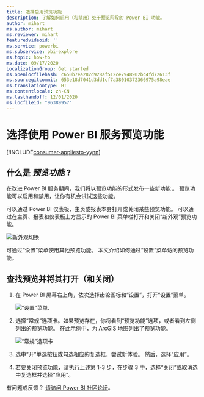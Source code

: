 ```yaml
---
title: 选择启用预览功能
description: 了解如何启用（和禁用）处于预览阶段的 Power BI 功能。
author: mihart
ms.author: mihart
ms.reviewer: mihart
featuredvideoid: ''
ms.service: powerbi
ms.subservice: pbi-explore
ms.topic: how-to
ms.date: 09/17/2020
LocalizationGroup: Get started
ms.openlocfilehash: c650b7ea282d928af512ce7948902bc4fd72613f
ms.sourcegitcommit: 653e18d7041d3dd1cf7a38010372366975a98eae
ms.translationtype: HT
ms.contentlocale: zh-CN
ms.lasthandoff: 12/01/2020
ms.locfileid: "96389957"
---
```

# <a name="opt-in-for-power-bi-service-preview-features"></a>选择使用 Power BI 服务预览功能

[!INCLUDE[consumer-appliesto-yynn](../includes/consumer-appliesto-yynn.md)]

## <a name="what-are-preview-features"></a>什么是 *预览功能* ?
在改进 Power BI 服务期间，我们将以预览功能的形式发布一些新功能  。 预览功能可以启用和禁用，让你有机会试试这些功能。

可以通过 Power BI 仪表板、主页或报表本身打开或关闭某些预览功能。 可以通过在主页、报表和仪表板上方显示的 Power BI 菜单栏打开和关闭“新外观”预览功能。 

   ![新外观切换](./media/end-user-preview-features/power-bi-toggle.png)

可通过“设置”菜单使用其他预览功能。 本文介绍如何通过“设置”菜单访问预览功能。

## <a name="find-previews-and-turn-them-on-and-off"></a>查找预览并将其打开（和关闭）
1. 在 Power BI 屏幕右上角，依次选择齿轮图标和“设置”，打开“设置”菜单。
   
   ![“设置”菜单](./media/end-user-preview-features/power-bi-preview-setting.png).
2. 选择“常规”选项卡。如果预览存在，你将看到“预览功能”选项，或者看到左侧列出的预览功能。  在此示例中，为 ArcGIS 地图列出了预览功能。 
   
   ![“常规”选项卡](./media/end-user-preview-features/power-bi-preview-arcgis.png)
3. 选中“开”单选按钮或勾选相应的复选框，尝试新体验。 然后，选择“应用”。
4. 若要关闭预览功能，请执行上述第 1-3 步，在步骤 3 中，选择“关闭”或取消选中复选框并选择“应用”。


有问题或反馈？ [请访问 Power BI 社区论坛](https://community.powerbi.com/t5/Navigation-Preview-Forum/bd-p/NavigationPreview)。

